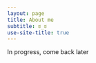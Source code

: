 ```yaml
---
layout: page
title: About me
subtitle: ಠ_ಠ
use-site-title: true
---
```


In progress, come back later<br>
